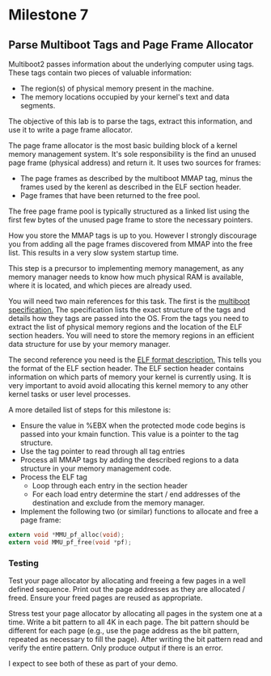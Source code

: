 # Milestone 7

## Parse Multiboot Tags and Page Frame Allocator

Multiboot2 passes information about the underlying computer using tags. These tags contain two pieces of valuable information:

   - The region(s) of physical memory present in the machine.
   - The memory locations occupied by your kernel's text and data segments. 

The objective of this lab is to parse the tags, extract this information, and use it to write a page frame allocator.

The page frame allocator is the most basic building block of a kernel memory management system. It's sole responsibility is the find an unused page frame (physical address) and return it. It uses two sources for frames:

   - The page frames as described by the multiboot MMAP tag, minus the frames used by the kerenl as described in the ELF section header.
   - Page frames that have been returned to the free pool. 

The free page frame pool is typically structured as a linked list using the first few bytes of the unused page frame to store the necessary pointers.

How you store the MMAP tags is up to you. However I strongly discourage you from adding all the page frames discovered from MMAP into the free list. This results in a very slow system startup time.

This step is a precursor to implementing memory management, as any memory manager needs to know how much physical RAM is available, where it is located, and which pieces are already used.

You will need two main references for this task. The first is the [multiboot specification.](http://nongnu.askapache.com/grub/phcoder/multiboot.pdf) The specification lists the exact structure of the tags and details how they tags are passed into the OS. From the tags you need to extract the list of physical memory regions and the location of the ELF section headers. You will need to store the memory regions in an efficient data structure for use by your memory manager.

The second reference you need is the [ELF format description.](https://en.wikipedia.org/wiki/Executable_and_Linkable_Format) This tells you the format of the ELF section header. The ELF section header contains information on which parts of memory your kernel is currently using. It is very important to avoid avoid allocating this kernel memory to any other kernel tasks or user level processes.

A more detailed list of steps for this milestone is:

   - Ensure the value in %EBX when the protected mode code begins is passed into your kmain function. This value is a pointer to the tag structure.
   - Use the tag pointer to read through all tag entries
   - Process all MMAP tags by adding the described regions to a data structure in your memory management code.
   - Process the ELF tag
      - Loop through each entry in the section header
      - For each load entry determine the start / end addresses of the destination and exclude from the memory manager. 
   - Implement the following two (or similar) functions to allocate and free a page frame:

   ```C
   extern void *MMU_pf_alloc(void);
   extern void MMU_pf_free(void *pf);
   ```

### Testing
Test your page allocator by allocating and freeing a few pages in a well defined sequence. Print out the page addresses as they are allocated / freed. Ensure your freed pages are reused as appropriate.

Stress test your page allocator by allocating all pages in the system one at a time. Write a bit pattern to all 4K in each page. The bit pattern should be different for each page (e.g., use the page address as the bit pattern, repeated as necessary to fill the page). After writing the bit pattern read and verify the entire pattern. Only produce output if there is an error.

I expect to see both of these as part of your demo.
